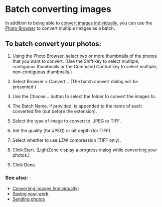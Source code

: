 Batch converting images
=======================

In addition to being able to [convert images
individually](Converting.html), you can use the [Photo
Browser](Anatomy-Browser.html) to convert multiple images as a batch.

To batch convert your photos:
-----------------------------

1.  Using the Photo Browser, select two or more thumbnails of the photos
    that you want to convert. (Use the Shift key to select multiple,
    contiguous thumbnails or the Command Control key to select multiple,
    non-contiguous thumbnails.)

2.  Select Browser \> Convert... (The batch convert dialog will be
    presented.)

3.  Use the Choose... button to select the folder to convert the images
    to.

4.  The Batch Name, if provided, is appended to the name of each
    converted file (but before the extension).

5.  Select the type of image to convert to: JPEG or TIFF.

6.  Set the quality (for JPEG) or bit depth (for TIFF).

7.  Select whether to use LZW compression (TIFF only).

8.  Click Start. (LightZone display a progress dialog while converting
    your photos.)

9.  Click Done.

### See also:

-   [Converting images (individually)](Converting.html)
-   [Saving your work](Saving.html)
-   [Sending photos](Photos-Sending.html)

